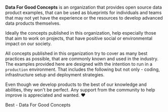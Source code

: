 **Data For Good Concepts** is an organization that provides open source data product examples, that can be used as blueprints for individuals and teams that may not yet have the experience or the resources to develop advanced data products themselves. 

Ideally the concepts published in this organization, help especially those that aim to work on projects, that have positive social or environmental impact on our society. 

All concepts published in this organization try to cover as many best practices as possible, that are commonly known and used in the industry. The examples provided here are designed with the intention to run in a `production` environment. That includes the following but not only - coding, infrastructure setup  and deployment strategies. 

Even though we develop products to the best of our knowledge and abilities, they won't be perfect. Any support from the community to help improve is appreciated and wanted.  ❤️

Best - Data For Good Concepts 
